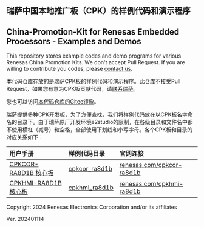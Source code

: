 ## 瑞萨中国本地推广板（CPK）的样例代码和演示程序
## China-Promotion-Kit for Renesas Embedded Processors - Examples and Demos

This repository stores example codes and demo programs for various Renesas China Promotion Kits.
We don't accept Pull Request.
If you are willing to contribute you codes, please [contact us](mailto:craig.wu.wx@renesas.com).

本代码仓库存放的是瑞萨CPK板的样例代码和演示程序。此仓库不接受Pull Request，如果您有意为CPK板贡献代码，请[联系瑞萨](mailto:craig.wu.wx@renesas.com)。

您也可以访问[本代码仓库的Gitee镜像](https://gitee.com/ramcu/cpk_examples)。

瑞萨提供多种CPK开发板，为了方便查找，我们将样例代码放在以CPK板名字命名的目录下。由于瑞萨原厂开发环境e2studio的限制，在各级目录和文件名中都不使用横杠（减号）和空格，全部使用下划线和小写字母。各个CPK板和目录的对应关系如下：

| 用户手册                                        | 样例代码目录      | 官网连接        |
| :-------------------------------------------------------- | :------------ | :-------------- |
| [CPKCOR-RA8D1B 核心板](cpkcor_ra8d1b/docs/01_overview.md) |[cpkcor_ra8d1b](cpkcor_ra8d1b/) | [renesas.com/cpkcor-ra8d1b](about:blank) |
| [CPKHMI-RA8D1B 核心板](cpkhmi_ra8d1b/docs/01_overview.md) |[cpkhmi_ra8d1b](cpkhmi_ra8d1b/) | [renesas.com/cpkhmi-ra8d1b](about:blank) |


Copyright 2024 Renesas Electronics Corporation and/or its affiliates

Ver. 202401114
